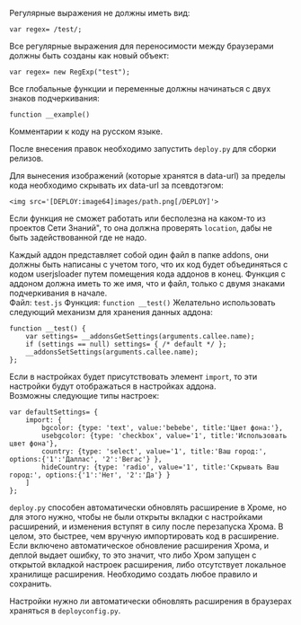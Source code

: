 ﻿Регулярные выражения не должны иметь вид:  

    var regex= /test/;
Все регулярные выражения для переносимости между браузерами должны быть  созданы как новый объект:  

    var regex= new RegExp("test");

Все глобальные функции  и переменные должны начинаться с двух знаков подчеркивания:  

    function __example()

Комментарии к коду на русском языке.  

После внесения правок необходимо запустить `deploy.py` для сборки релизов.  

Для вынесения изображений (которые хранятся в data-url) за  пределы кода необходимо скрывать их data-url за псевдотэгом:  

    <img src='[DEPLOY:image64]images/path.png[/DEPLOY]'>

Если функция не сможет работать или бесполезна на каком-то из проектов Сети Знаний", то она должна проверять `location`, дабы не быть задействованной где не надо.  

Каждый аддон представляет собой один файл в папке addons, они должны быть  написаны с учетом того, что их код будет объединяться с кодом userjsloader путем помещения кода аддонов в конец. Функция с аддоном должна иметь то  же  имя,  что и файл, только с двумя знаками подчеркивания в начале.  
Файл: `test.js`  Функция: `function __test()`
Желательно использовать следующий механизм для хранения данных аддона:  

    function __test() {
        var settings= __addonsGetSettings(arguments.callee.name);
        if (settings == null) settings= { /* default */ };
        __addonsSetSettings(arguments.callee.name);
    };
Если в настройках будет присутствовать элемент `import`, то эти настройки будут отображаться в настройках аддона.  
Возможны следующие типы настроек:  

    var defaultSettings= {
        import: {
            bgcolor: {type: 'text', value:'bebebe', title:'Цвет фона:'},
            usebgcolor: {type: 'checkbox', value='1', title:'Использовать цвет фона'},
            country: {type: 'select', value='1', title:'Ваш город:', options:{'1':'Даллас', '2':'Вегас'} },
            hideCountry: {type: 'radio', value='1', title:'Скрывать Ваш город:', options:{'1':'Нет', '2':'Да'} }
        ]
    };
    
`deploy.py` способен автоматически обновлять расширение в Хроме, но для этого нужно, чтобы не были открыты вкладки с настройками расширений, и изменения вступят в силу после перезапуска Хрома. В целом, это быстрее, чем вручную импортировать код в расширение.  
Если включено автоматическое обновление расширения Хрома, и деплой выдает ошибку, то это значит, что либо Хром запущен с открытой вкладкой настроек расширения, либо отсутствует локальное хранилище расширения. Необходимо создать любое правило и сохранить.  

Настройки нужно ли автоматически обновлять расширения в браузерах храняться в 
`deployconfig.py`.  


